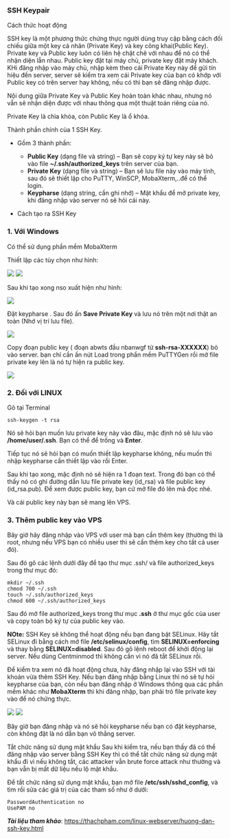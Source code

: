 ### SSH Keypair

Cách thức hoạt động

SSH key là một phương thức chứng thực người dùng truy cập bằng cách đối chiếu giữa một key cá nhân (Private Key) và key công khai(Public Key).
Private key và Public key luôn có liên hệ chặt chẽ với nhau để nó có thể nhận diện lẫn nhau. Public key đặt tại máy chủ, private key đặt máy khách. KHi đăng nhập vào máy chủ, nhập kèm theo cái Private Key này để gửi tín hiệu đến server, server sẽ kiểm tra xem cái Private key của bạn có khớp với Public key có trên server hay không, nếu có thì bạn sẽ đăng nhập được.

Nội dung giữa Private Key và Public Key hoàn toàn khác nhau, nhưng nó vẫn sẽ nhận diện được với nhau thông qua một thuật toán riêng của nó.

Private Key là chìa khóa, còn Public Key là ổ khóa. 

Thành phần chính của 1 SSH Key.

- Gồm 3 thành phần: 
	+ **Public Key** (dạng file và string) – Bạn sẽ copy ký tự key này sẽ bỏ vào file **~/.ssh/authorized_keys** trên server của bạn.
	+ **Private Key** (dạng file và string) – Bạn sẽ lưu file này vào máy tính, sau đó sẽ thiết lập cho PuTTY, WinSCP, MobaXterm,..để có thể login.
	+ **Keypharse** (dạng string, cần ghi nhớ) – Mật khẩu để mở private key, khi đăng nhập vào server nó sẽ hỏi cái này.


- Cách tạo ra SSH Key

### 1. Với Windows

Có thể sử dụng phần mềm MobaXterm

Thiết lập các tùy chọn như hình: 

<img src="image/76.png">

<img src="image/77.png">

Sau khi tạo xong nso xuất hiện như hình:

<img src="image/78.png">

Đặt keypharse . Sau đó ấn **Save Private Key** và lưu nó trên một nơi thật an toàn (Nhớ vị trí lưu file).

<img src="image/79.png">

Copy đoạn public key ( đoạn abwts đầu nbanwgf từ **ssh-rsa-XXXXXX**) bỏ vào server.  bạn chỉ cần ấn nút Load trong phần mềm PuTTYGen rồi mở file private key lên là nó tự hiện ra public key.

<img src="image/80.png">

### 2. Đối với LINUX

Gõ tại Terminal 

`ssh-keygen -t rsa`

Nó sẽ hỏi bạn muốn lưu private key này vào đâu, mặc định nó sẽ lưu vào **/home/user/.ssh**. Bạn có thể để trống và **Enter**.

Tiếp tục nó sẽ hỏi bạn có muốn thiết lập keypharse không, nếu muốn thì nhập keypharse cần thiết lập vào rồi Enter.

Sau khi tạo xong, mặc định nó sẽ hiện ra 1 đoạn text. Trong đó bạn có thể thấy nó có ghi đường dẫn lưu file private key (id_rsa) và file public key (id_rsa.pub). Để xem được public key, bạn cứ mở file đó lên mà đọc nhé.

Và cái public key này bạn sẽ mang lên VPS.

### 3. Thêm public key vào VPS

Bây giờ hãy đăng nhập vào VPS với user mà bạn cần thêm key (thường thì là root, nhưng nếu VPS bạn có nhiều user thì sẽ cần thêm key cho tất cả user đó).

Sau đó gõ các lệnh dưới đây để tạo thư mục .ssh/ và file authorized_keys trong thư mục đó:

```
mkdir ~/.ssh
chmod 700 ~/.ssh
touch ~/.ssh/authorized_keys
chmod 600 ~/.ssh/authorized_keys
```
Sau đó mở file authorized_keys trong thư mục **.ssh** ở thư mục gốc của user và copy toàn bộ ký tự của public key vào.

**NOte:** SSH Key sẽ không thể hoạt động nếu bạn đang bật SELinux. Hãy tắt SELinux đi bằng cách mở file **/etc/selinux/config**, tìm **SELINUX=enforcing** và thay bằng **SELINUX=disabled**. Sau đó gõ lệnh reboot để khởi động lại server. Nếu dùng Centminmod thì không cần vì nó đã tắt SELinux rồi.


Để kiểm tra xem nó đã hoạt động chưa, hãy đăng nhập lại vào SSH với tài khoản vừa thêm SSH Key. Nếu bạn đăng nhập bằng Linux thì nó sẽ tự hỏi keypharse của bạn, còn nếu bạn đăng nhập ở Windows thông qua các phần mềm khác như **MobaXterm** thì khi đăng nhập, bạn phải trỏ file private key vào để nó chứng thực.

<img src="image/81.png">

<img src="image/82.png">

Bây giờ bạn đăng nhập và nó sẽ hỏi keypharse nếu bạn có đặt keypharse, còn không đặt là nó dẫn bạn vô thẳng server.

Tắt chức năng sử dụng mật khẩu
Sau khi kiểm tra, nếu bạn thấy đã có thể đăng nhập vào server bằng SSH Key thì có thể tắt chức năng sử dụng mật khẩu đi vì nếu không tắt, các attacker vẫn brute force attack như thường và bạn vẫn bị mất dữ liệu nếu lộ mật khẩu.

Để tắt chức năng sử dụng mật khẩu, bạn mở file **/etc/ssh/sshd_config**, và tìm rồi sửa các giá trị của các tham số như ở dưới:
```
PasswordAuthentication no
UsePAM no
```


***Tài liệu tham khảo***: 
https://thachpham.com/linux-webserver/huong-dan-ssh-key.html